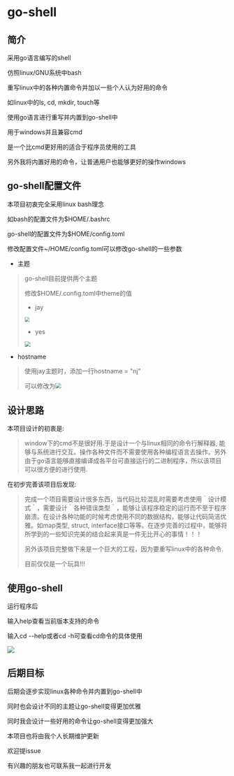 # go-shell

## 简介

采用go语言编写的shell

仿照linux/GNU系统中bash

重写linux中的各种内置命令并加以一些个人认为好用的命令

如linux中的ls, cd, mkdir, touch等

使用go语言进行重写并内置到go-shell中

用于windows并且兼容cmd

是一个比cmd更好用的适合于程序员使用的工具

另外我将内置好用的命令，让普通用户也能够更好的操作windows

## go-shell配置文件

本项目初衷完全采用linux bash理念

如bash的配置文件为$HOME/.bashrc

go-shell的配置文件为$HOME/config.toml

修改配置文件~/HOME/config.toml可以修改go-shell的一些参数

* 主题

> go-shell目前提供两个主题
>
> 修改$HOME/.config.toml中theme的值
>
> * jay
>
> <img src="https://picture.nj-jay.com/2020.10.22.21.39.png" style="zoom: 67%;" />
>
> * yes
>
> <img src="https://picture.nj-jay.com/2020.10.22.21.38.png" style="zoom: 80%;" />

* hostname

> 使用jay主题时，添加一行hostname = "nj"
>
> 可以修改为<img src="https://picture.nj-jay.com/2020.10.25.17.13.png" style="zoom: 80%;" />

## 设计思路

本项目设计的初衷是:

>  window下的cmd不是很好用.于是设计一个与linux相同的命令行解释器, 能够与系统进行交互。操作各种文件而不需要使用各种编程语言去操作。另外由于go语言能够直接编译成各平台可直接运行的二进制程序，所以该项目可以很方便的进行使用.

在初步完善该项目后发现:

> 完成一个项目需要设计很多东西，当代码比较混乱时需要考虑使用｀设计模式｀，需要设计｀各种错误类型｀，能够让该程序稳定的运行而不至于程序崩溃。在设计各种功能的时候考虑使用不同的数据结构，能够让代码简洁优雅。如map类型, struct, interface接口等等。在逐步完善的过程中，能够将所学到的一些知识完美的结合起来真是一件无比开心的事情！！！
>
> 另外该项目完整做下来是一个巨大的工程，因为要重写linux中的各种命令.
>
> 目前仅仅是一个玩具!!!

##  使用go-shell

运行程序后

输入help查看当前版本支持的命令

输入cd --help或者cd -h可查看cd命令的具体使用

![](https://picture.nj-jay.com/qq_pic_merged_1603617504172.jpg)

## 后期目标

后期会逐步实现linux各种命令并内置到go-shell中

同时也会设计不同的主题让go-shell变得更加优雅

同时我会设计一些好用的命令让go-shell变得更加强大

本项目也将由我个人长期维护更新

欢迎提issue

有兴趣的朋友也可联系我一起进行开发

